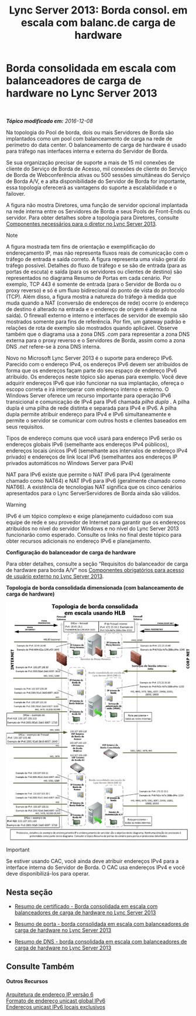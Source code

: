 ﻿---
title: "Lync Server 2013: Borda consol. em escala com balanc.de carga de hardware"
TOCTitle: Borda consolidada em escala com balanceadores de carga de hardware
ms:assetid: 6783e225-9677-415a-8731-0bf2e2c4cf8b
ms:mtpsurl: https://technet.microsoft.com/pt-br/library/Gg398478(v=OCS.15)
ms:contentKeyID: 49306958
ms.date: 12/10/2016
mtps_version: v=OCS.15
ms.translationtype: HT
---

# Borda consolidada em escala com balanceadores de carga de hardware no Lync Server 2013

 

_**Tópico modificado em:** 2016-12-08_

Na topologia do Pool de borda, dois ou mais Servidores de Borda são implantados como um pool com balanceamento de carga na rede de perímetro do data center. O balanceamento de carga de hardware é usado para tráfego nas interfaces interna e externa do Servidor de Borda.

Se sua organização precisar de suporte a mais de 15 mil conexões de cliente do Serviço de Borda de Acesso, mil conexões de cliente do Serviço de Borda de Webconferência ativas ou 500 sessões simultâneas do Serviço de Borda A/V, e a alta disponibilidade do Servidor de Borda for importante, essa topologia oferecerá as vantagens do suporte a escalabilidade e o failover.

A figura não mostra Diretores, uma função de servidor opcional implantada na rede interna entre os Servidores de Borda e seus Pools de Front-Ends ou servidor. Para obter detalhes sobre a topologia para Diretores, consulte [Componentes necessários para o diretor no Lync Server 2013](lync-server-2013-components-required-for-the-director.md).

> [!NOTE]  
> A figura mostrada tem fins de orientação e exemplificação do endereçamento IP, mas não representa fluxos reais de comunicação com o tráfego de entrada e saída correto. A figura representa uma visão geral do tráfego possível. Detalhes do fluxo de tráfego e se são de entrada (para as portas de escuta) e saída (para os servidores ou clientes de destino) são representados no diagrama Resumo de Portas em cada cenário. Por exemplo, TCP 443 é somente de entrada (para o Servidor de Borda ou o proxy reverso) e só é um fluxo bidirecional do ponto de vista do protocolo (TCP). Além disso, a figura mostra a natureza do tráfego à medida que muda quando a NAT (conversão de endereços de rede) ocorre (o endereço de destino é alterado na entrada e o endereço de origem é alterado na saída). O firewall externo e interno e interfaces de servidor de exemplo são mostrados somente para fins de referência. Por fim, um gateway padrão e relações de rota de exemplo são mostrados quando aplicável. Observe também que o diagrama usa a zona DNS <em>.com</em> para representar a zona DNS externa para o proxy reverso e o Servidores de Borda, assim como a zona DNS <em>.net</em> refere-se à zona DNS interna.

Novo no Microsoft Lync Server 2013 é o suporte para endereço IPv6. Parecido com o endereço IPv4, os endereços IPv6 devem ser atribuídos de forma que os endereços façam parte do seu espaço de endereço IPv6 atribuído. Os endereços neste tópico são apenas para exemplo. Você deve adquirir endereços IPv6 que irão funcionar na sua implantação, ofereça o escopo correta e irá interoperar com endereço interno e externo. O Windows Server oferece um recurso importante para operação IPv6 transicional e comunicação de IPv4 para IPv6 chamada *pilha dupla* . A pilha dupla é uma pilha de rede distinta e separada para IPv4 e IPv6. A pilha dupla permite atribuir endereço para IPv4 e IPv6 simultaneamente e permite o servidor se comunicar com outros hosts e clientes baseados em seus requisitos.

Tipos de endereço comuns que você usará para endereço IPv6 serão os endereços globais IPv6 (semelhante aos endereços IPv4 públicos), endereços locais únicos IPv6 (semelhante aos intervalos de endereço IPv4 privado) e endereços de link local IPv6 (semelhantes aos endereços IP privados automáticos no Windows Server para IPv4)

NAT para IPv6 existe que permite o NAT IPv6 para IPv4 (geralmente chamado como NAT64) e NAT IPv6 para IPv6 (geralmente chamado como NAT66). A existência de tecnologias NAT significa que os cinco cenários apresentados para o Lync ServerServidores de Borda ainda são válidos.


> [!WARNING]  
> IPv6 é um tópico complexo e exige planejamento cuidadoso com sua equipe de rede e seu provedor de Internet para garantir que os endereços atribuídos no nível do servidor Windows e no nível do Lync Server 2013 funcionarão como esperado. Consulte os links no final deste tópico para obter recursos adicionais no endereço IPv6 e planejamento.



**Configuração do balanceador de carga de hardware**

Para obter detalhes, consulte a seção “Requisitos do balanceador de carga de hardware para borda A/V” nos [Componentes obrigatórios para acesso de usuário externo no Lync Server 2013](lync-server-2013-components-required-for-external-user-access.md).

**Topologia de borda consolidada dimensionada (com balanceamento de carga de hardware)**

![Topologia de borda consolidada dimensionada](images/Gg398478.3a57cd0d-8de4-4ecc-a783-4dff5b3456a2(OCS.15).jpg "Topologia de borda consolidada dimensionada")

> [!IMPORTANT]  
> Se estiver usando CAC, você ainda deve atribuir endereços IPv4 para a interface interna do Servidor de Borda. O CAC usa endereços IPv4 e você deve disponibilizá-los para operar.

## Nesta seção

  - [Resumo de certificado - Borda consolidada em escala com balanceadores de carga de hardware no Lync Server 2013](lync-server-2013-certificate-summary-scaled-consolidated-edge-with-hardware-load-balancers.md)

  - [Resumo de porta - borda consolidada em escala com balanceadores de carga de hardware no Lync Server 2013](lync-server-2013-port-summary-scaled-consolidated-edge-with-hardware-load-balancers.md)

  - [Resumo de DNS - borda consolidada em escala com balanceadores de carga de hardware no Lync Server 2013](lync-server-2013-dns-summary-scaled-consolidated-edge-with-hardware-load-balancers.md)

## Consulte Também

#### Outros Recursos

[Arquitetura de endereço IP versão 6](http://tools.ietf.org/html/rfc4291)  
[Formato de endereço unicast global IPv6](http://tools.ietf.org/html/rfc3587)  
[Endereços unicast IPv6 locais exclusivos](http://tools.ietf.org/html/rfc4193)

